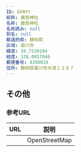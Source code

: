 ```yaml
---
ID: EkNYt
総称: 鹿島神社
名称: 鹿島神社
名称読み: null
別名: null
都道府県: 静岡県
区域: 菊川市
緯度: 34.7539104
経度: 138.0857046
郵便番号: 4390019
住所: 静岡県菊川市半済１２８７
---
```


## その他

### 参考URL

| URL | 説明          |
| --- | ------------- |
|     | OpenStreetMap |
